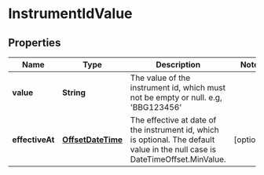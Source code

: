 

# InstrumentIdValue

## Properties

Name | Type | Description | Notes
------------ | ------------- | ------------- | -------------
**value** | **String** | The value of the instrument id, which must not be empty or null. e.g, &#39;BBG123456&#39; | 
**effectiveAt** | [**OffsetDateTime**](OffsetDateTime.md) | The effective at date of the instrument id, which is optional. The default value in the null case  is DateTimeOffset.MinValue. |  [optional]



